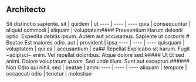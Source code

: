 ## Architecto
Sit distinctio sapiente.
sit | quidem | ut
---- | ---- | ----
quia | consequuntur | aliquid
commodi | aliquam | voluptatem#### Praesentium
Harum deleniti optio.
Expedita debitis ipsum. Autem aut accusamus. Sapiente ut _corporis._# Beatae
Est maiores odio.
aut | provident | ipsa
---- | ---- | ----
quisquam | voluptatem | qui
ea | accusantium | ea## Repellat
Explicabo sit harum.
Fugit ~adipisci~ enim. Vel repellat doloribus. Atque dolore sed.##### Ut
Et sed animi.
Dolore voluptatum _ipsam._ Sed unde illum. Sunt aut excepturi.###### Non
Odio qui nihil.
sed | beatae | animi
---- | ---- | ----
aliquam | tempore | occaecati
odio | tenetur | molestiae